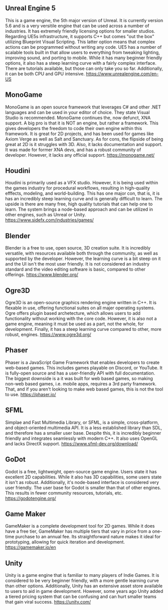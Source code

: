 ## Unreal Engine 5

This is a game engine, the 5th major version of Unreal. It is currently version 5.6 and is a very versitile engine that can be used across a number of industries. It has extremely friendly licensing options for smaller studios. Regarding UE5s infrastructure, it supports C++ but comes "out the box" utilizing Blueprint Visual Scripting. This latter option means that complex actions can be programmed without writing any code. UE5 has a number of scalable tools built in that allow users to everything from tweaking lighting, improving sound, and porting to mobile. While it has many beginner friendly options, it also has a steep learning curve with a fairly complex interface. There are tutorials available, but those can only take you so far. Additionally, it can be both CPU and GPU intensive. https://www.unrealengine.com/en-US

## MonoGame

MonoGame is an open source framework that leverages C# and other .NET languages and can be used in your editor of choice. They state Visual Studio is recommended. MonoGame continues the, now defunct, XNA support. A big pro is that it is NOT an engine, but rather a framework. This gives developers the freedom to code their own engine within this framework. It is great for 2D projects, and has been used for games like Axiom Verge as well as Salt and Sanctuary. As for cons, the flipside of being great at 2D is it struggles with 3D. Also, it lacks documentation and support. It was made for former XNA devs, and has a robust community of developer. However, it lacks any official support. https://monogame.net/

## Houdini

Houdini is primarily used as a VFX studio. However, it is being used within the games industry for procedural workflows, resulting in high-quality efffects, modeling, and world-building. This has one major con, that is, it is has an incredibly steep learning curve and is generally difficult to learn. The upside is there are many free, high quality tutorials that can help one to learn. The system brings a node-based approach and can be utilized in other engines, such as Unreal or Unity. https://www.sidefx.com/industries/games/

## Blender

Blender is a free to use, open source, 3D creation suite. It is incredibly versatile, with resources available both through the community, as well as supported by the developer. However, the learning curve is a bit steep on it and the UI isn't the most user friendly. It is not considered an industry standard and the video editing software is basic, compared to other offerings.  https://www.blender.org/

## Ogre3D

Ogre3D is an open-source graphics rendering engine written in C++. It is flexable in use, offering functional suites on all majer operating systems. Ogre offers plugin based archetecture, which allows users to add functionality without working with the core code. However, it is also not a game engine, meaning it must be used as a part, not the whole, for development. Finally, it has a steep learning curve compared to other, more robust, engines. https://www.ogre3d.org/

## Phaser

Phaser is a JavaScript Game Framework that enables developers to create web-based games. This includes games playable on Discord, or YouTube. It is fully-open source and has a user-friendly API with full documentation. The biggest downside is a it was built for web based games, so making non-web based games, i.e. mobile apps, requires a 3rd party framework. That, and if you aren't looking to make web based games, this is not the tool to use. https://phaser.io/

## SFML

Simplae and Fast Multimedia Library, or SFML, is a simple, cross-platform, and object-oriented multimedia API. It is a less established library than SDL, and therefore has a smaller user base. Despite this, it is incredibly beginner friendly and integrates seamlessly with modern C++. It also uses OpenGL and lacks DirectX support.  https://www.sfml-dev.org/download/

## GoDot

Godot is a free, lightweight, open-source game engine. Users state it has excellent 2D capabilities. While it also has 3D capabilities, some users state it isn't as robust. Additionally, it's node-based interface is considered very user friendly. The user base for Godot is smaller than that of other engines. This results in fewer community resources, tutorials, etc.  https://godotengine.org/

## Game Maker

GameMaker is a complete development tool for 2D games. While it does have a free tier, GameMaker has multiple tiers that vary in price from a one-time purchase to an annual fee. Its straightforward nature makes it ideal for prototyping, allowing for quick iteration and development.  https://gamemaker.io/en

## Unity

Unity is a game engine that is familiar to many players of Indie Games. It is considered to be very beginner friendly, with a more gentle learning curve than other options. Additionally, Unity has an extensive asset store available to users to aid in game development. However, some years ago Unity added a tiered pricing system that can be confusing and can hurt smaller teams that gain viral success. https://unity.com/

